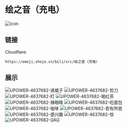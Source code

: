 # 绘之音（充电）
![icon](https://emoji.shojo.cn/bili/src/绘之音（充电）/icon.png)
## 链接
Cloudflare:
```
https://emoji.shojo.cn/bili/src/绘之音（充电）
```
## 展示
![UPOWER-4637682-递裙子](https://emoji.shojo.cn/bili/src/绘之音（充电）/UPOWER-4637682-递裙子.png)
![UPOWER-4637682-剪刀](https://emoji.shojo.cn/bili/src/绘之音（充电）/UPOWER-4637682-剪刀.png)
![UPOWER-4637682-盯](https://emoji.shojo.cn/bili/src/绘之音（充电）/UPOWER-4637682-盯.png)
![UPOWER-4637682-喝红茶](https://emoji.shojo.cn/bili/src/绘之音（充电）/UPOWER-4637682-喝红茶.png)
![UPOWER-4637682-辣眼睛](https://emoji.shojo.cn/bili/src/绘之音（充电）/UPOWER-4637682-辣眼睛.png)
![UPOWER-4637682-吃面包](https://emoji.shojo.cn/bili/src/绘之音（充电）/UPOWER-4637682-吃面包.png)
![UPOWER-4637682-咖啡](https://emoji.shojo.cn/bili/src/绘之音（充电）/UPOWER-4637682-咖啡.png)
![UPOWER-4637682-若有所思](https://emoji.shojo.cn/bili/src/绘之音（充电）/UPOWER-4637682-若有所思.png)
![UPOWER-4637682-感兴趣](https://emoji.shojo.cn/bili/src/绘之音（充电）/UPOWER-4637682-感兴趣.png)
![UPOWER-4637682-惊](https://emoji.shojo.cn/bili/src/绘之音（充电）/UPOWER-4637682-惊.png)
![UPOWER-4637682-QAQ](https://emoji.shojo.cn/bili/src/绘之音（充电）/UPOWER-4637682-QAQ.png)
